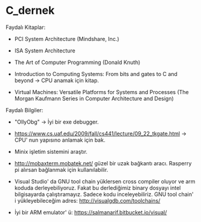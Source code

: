 # C_dernek

Faydalı Kitaplar:

* PCI System Architecture (Mindshare, Inc.)

* ISA System Architecture 

* The Art of Computer Programming (Donald Knuth)   

* Introduction to Computing Systems: From bits and gates to C and beyond -> CPU anamak için kitap.

* Virtual Machines: Versatile Platforms for Systems and Processes (The Morgan Kaufmann Series in Computer Architecture and Design)

Faydalı Bilgiler:

* "OllyObg" -> İyi bir exe debugger.

* https://www.cs.uaf.edu/2009/fall/cs441/lecture/09_22_tkgate.html  -> CPU' nun yapısıno anlamak için bak.

* Minix işletim sistemini araştır.

* http://mobaxterm.mobatek.net/ güzel bir uzak bağkantı aracı. Rasperry pi alırsan bağlanmak için kullanılabilir.

* Visual Studio' da GNU tool chain yüklersen cross compiler oluyor ve arm koduda derleyebiliyoruz. Fakat bu derlediğimiz binary dosyayı intel bilgisayarda çalıştıramayız. Sadece kodu inceleyebiliriz. GNU tool chain' i yükleyebileceğim adres:
  http://visualgdb.com/toolchains/
 
* İyi bir ARM emulator' ü: https://salmanarif.bitbucket.io/visual/
